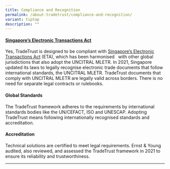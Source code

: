 ```yaml
---
title: Compliance and Recognition
permalink: /about-tradetrust/compliance-and-recognition/
variant: tiptap
description: ""
---
```

<h4><strong><a href="https://www.imda.gov.sg/regulations-and-licensing-listing/electronic-transactions-act-and-regulations" rel="noopener noreferrer nofollow" target="_blank">Singapore’s Electronic Transactions Act</a> </strong></h4>
<p>Yes, TradeTrust is designed to be compliant with <a href="https://www.imda.gov.sg/regulations-and-licensing-listing/electronic-transactions-act-and-regulations" rel="noopener noreferrer nofollow" target="_blank">Singapore’s Electronic Transactions Act</a> (ETA),
which has been <a rel="noopener noreferrer nofollow" target="_blank">harmonised</a> &nbsp;
with other global jurisdictions that also adopt the UNCITRAL MLETR.&nbsp;In
2021, Singapore updated its laws to legally recognise electronic trade
documents that follow international standards, the UNCITRAL MLETR. TradeTrust
documents that comply with UNCITRAL MLETR are legally valid across borders.
There is no need for separate legal contracts or rulebooks.</p>
<h4><strong>Global Standards</strong></h4>
<p>The TradeTrust framework adheres to the requirements by international
standards bodies like the UN/CEFACT, ISO and UNESCAP. Adopting TradeTrust
means following internationally recognised standards and accreditation.&nbsp;</p>
<h4><strong>Accreditation&nbsp;</strong></h4>
<p>Technical solutions are certified to meet legal requirements.&nbsp;Ernst
&amp; Young audited, also reviewed, and assessed the TradeTrust framework
in 2021 to ensure its reliability and trustworthiness.</p>
<hr>
<p></p>